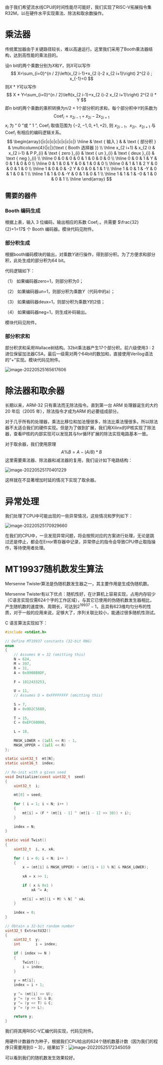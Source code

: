 由于我们希望流水线CPU的时间性能尽可能好，我们实现了RISC-V拓展指令集R32M，以在硬件水平实现乘法、除法和取余数操作。

# 乘法器

传统累加器由于关键路径较长，难以高速运行。这里我们采用了Booth乘法器结构，达到高性能的乘法目的。

设n bit的两个乘数分别为$X$和$Y$，则$X$可以写作
$$
X=\sum_{i=0}^{n / 2}\left(x_{2 i-1}+x_{2 i}-2 x_{2 i+1}\right) 2^{2 i} ; x_{-1}=0
$$
则$X*Y$可以写作
$$
X * Y=\sum_{i=0}^{n / 2}\left(x_{2 i-1}+x_{2 i}-2 x_{2 i+1}\right) 2^{2 i} * Y
$$
即n bit的两个乘数的乘积转换为$n/2+1$个部分积的求和，每个部分积中$Y$的系数为
$$
\operatorname{Coef}_{i}=x_{2 i-1}+x_{2 i}-2 x_{2 i+1}
$$
$x_{i}$ 为 “ 0 ”或 “ 1 ”, $\mathrm{Coef}_{i}$ 取值范围为 $\{-2,-1,0,+1,+2\}$, 则 $x_{2 i-1} 、 x_{2 i} 、 x_{2 i+1}$ 与 $\mathrm{Coef}_{i}$ 有相应的编码逻辑关系。
$$
\begin{array}{|c|c|c|c|c|c|c|c|}
\hline & \text { 输入 } & & \text { 部分积 } & \multicolumn{4}{|c|}{\text { Booth 选择器 }} \\
\hline x_{2 i+1} & x_{2 i} & x_{2 i-1} & P P_{i} & \text { zero }_{i} & \text { un }_{i} & \text { deux }_{i} & \text { neg }_{i} \\
\hline 0 & 0 & 0 & 0 & 1 & 0 & 0 & 0 \\
\hline 0 & 0 & 1 & Y & 0 & 1 & 0 & 0 \\
\hline 0 & 1 & 0 & Y & 0 & 1 & 0 & 0 \\
\hline 0 & 1 & 1 & 2 Y & 0 & 0 & 1 & 0 \\
\hline 1 & 0 & 0 & -2 Y & 0 & 0 & 1 & 1 \\
\hline 1 & 0 & 1 & -Y & 0 & 1 & 0 & 1 \\
\hline 1 & 1 & 0 & -Y & 0 & 1 & 0 & 1 \\
\hline 1 & 1 & 1 & -0 & 1 & 0 & 0 & 1 \\
\hline
\end{array}
$$

## 需要的器件

### Booth 编码生成

根据上表，输入 3 位编码，输出相应的系数 $\operatorname{Coef}_{i}$ 。共需要 $\frac{32}{2}+1=17$ 个 Booth 编码器。模块代码见附件。

### 部分积生成

根据booth编码模块的输出，对乘数$Y$进行操作，得到部分积。为了方便求和部分积，此处生成的部分积为64 bit。

代码逻辑如下：

（1）  如果编码器zero=1，则部分积为0；

（2）  如果编码器un=1，则部分积为乘数$Y$（代码中的a）；

（3）  如果编码器deux=1，则部分积为乘数$Y$的2倍；

（4）  如果编码器neg=1，则生成补码输出。

模块代码见附件。

### 部分积求和

部分积求和采用Wallace树结构。32bit乘法器产生17个部分积。前六级使用3 : 2进位保留加法器CSA，最后一级需对两个64bit的数加和，直接使用Verilog语法的“+”实现。模块代码见附件。

![image-20220525165617606](C:\Users\10258\AppData\Roaming\Typora\typora-user-images\image-20220525165617606.png)

# 除法器和取余器

长期以来，ARM-32 只有乘法而无除法指令。直到第一台 ARM 处理器诞生的大约 20 年后（2005 年），除法指令才成为ARM 的必要组成部分。

对于几乎所有的处理器，乘法比移位和加法慢很多，除法比乘法慢很多。所以除法器不太适合我们的硬件实现。但是为了做到扩展，我们用Xilinx的IP核实现了除法器，查看IP核的内部实现可以发现其与for循环扩展的除法实现电路基本一致。

对于取余器，我们使用原理
$$
A\%B=A-(A/B)*B
$$
这里需要乘法器、除法器和减法器的复用，我们设计如下电路结构：

![image-20220525170401229](C:\Users\10258\AppData\Roaming\Typora\typora-user-images\image-20220525170401229.png)

这样就在不显著增加时延的情况下实现了取余器。

# 异常处理

我们处理了CPU中可能出现的一些异常情况，这些情况和罗列如下：

![image-20220525170929660](C:\Users\10258\AppData\Roaming\Typora\typora-user-images\image-20220525170929660.png)

在我们的CPU中，一旦发现异常问题，将会按照对应的方案进行处理，无论是跳过还是停止，都会在Error寄存器中记录，异常停止的指令会导致CPU停止取指操作，等待使用者处理。

# MT19937随机数发生算法

Mersenne Twister算法是伪随机数发生器之一，其主要作用是生成伪随机数。

Mersenne Twister有以下优点：随机性好，在计算机上容易实现，占用内存较少（C语言实现仅需624个字的工作区域），与其它已使用的伪随机数发生器相比，产生随机数的速度快、周期长，可达到${2^{19937}-1}$，且具有623维均匀分布的性质，对于一般的应用来说，足够大了，序列关联比较小，能通过很多随机性测试。

C 语言算法实现如下：

```C
#include <stdint.h>
 
// Define MT19937 constants (32-bit RNG)
enum
{
    // Assumes W = 32 (omitting this)
    N = 624,
    M = 397,
    R = 31,
    A = 0x9908B0DF,
 
    F = 1812433253,
 
    U = 11,
    // Assumes D = 0xFFFFFFFF (omitting this)
 
    S = 7,
    B = 0x9D2C5680,
 
    T = 15,
    C = 0xEFC60000,
 
    L = 18,
 
    MASK_LOWER = (1ull << R) - 1,
    MASK_UPPER = (1ull << R)
};
 
static uint32_t  mt[N];
static uint16_t  index;
 
// Re-init with a given seed
void Initialize(const uint32_t  seed)
{
    uint32_t  i;
 
    mt[0] = seed;
 
    for ( i = 1; i < N; i++ )
    {
        mt[i] = (F * (mt[i - 1] ^ (mt[i - 1] >> 30)) + i);
    }
 
    index = N;
}
 
static void Twist()
{
    uint32_t  i, x, xA;
 
    for ( i = 0; i < N; i++ )
    {
        x = (mt[i] & MASK_UPPER) + (mt[(i + 1) % N] & MASK_LOWER);
 
        xA = x >> 1;
 
        if ( x & 0x1 )
            xA ^= A;
 
        mt[i] = mt[(i + M) % N] ^ xA;
    }
 
    index = 0;
}
 
// Obtain a 32-bit random number
uint32_t ExtractU32()
{
    uint32_t  y;
    int       i = index;
 
    if ( index >= N )
    {
        Twist();
        i = index;
    }
 
    y = mt[i];
    index = i + 1;
 
    y ^= (mt[i] >> U);
    y ^= (y << S) & B;
    y ^= (y << T) & C;
    y ^= (y >> L);
 
    return y;
}
```

我们将其用RISC-V汇编代码实现，代码见附件。

用硬件计数器作为种子，根据我们CPU给出的624个随机数基计数（因为我们的程序只需要用到$0-3$），结果如下：![image-20220525172345059](C:\Users\10258\AppData\Roaming\Typora\typora-user-images\image-20220525172345059.png)

可以看到我们的随机数发生效果较好。

